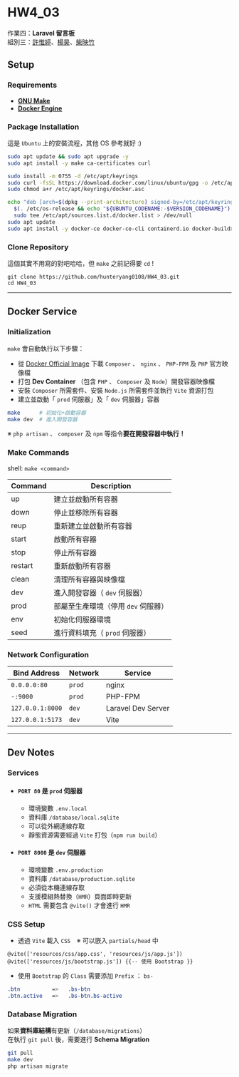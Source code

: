 # HW4_03

作業四：**Laravel 留言板**  
組別三：[許惟婷](https://github.com/sdsfvvbn)、[楊昊](https://github.com/hunteryang0108)、[柴映竹](https://github.com/Crazeah)

## Setup

### Requirements

- [**GNU Make**](https://www.gnu.org/software/make/)
- [**Docker Engine**](https://docs.docker.com/engine/)

### Package Installation

這是 `Ubuntu` 上的安裝流程，其他 OS 參考就好 :)

```bash
sudo apt update && sudo apt upgrade -y
sudo apt install -y make ca-certificates curl

sudo install -m 0755 -d /etc/apt/keyrings
sudo curl -fsSL https://download.docker.com/linux/ubuntu/gpg -o /etc/apt/keyrings/docker.asc
sudo chmod a+r /etc/apt/keyrings/docker.asc

echo "deb [arch=$(dpkg --print-architecture) signed-by=/etc/apt/keyrings/docker.asc] https://download.docker.com/linux/ubuntu \
  $(. /etc/os-release && echo "${UBUNTU_CODENAME:-$VERSION_CODENAME}") stable" | \
  sudo tee /etc/apt/sources.list.d/docker.list > /dev/null
sudo apt update
sudo apt install -y docker-ce docker-ce-cli containerd.io docker-buildx-plugin docker-compose-plugin
```

### Clone Repository

這個其實不用寫的對吧哈哈，但 `make` 之前記得要 `cd` !

```git
git clone https://github.com/hunteryang0108/HW4_03.git
cd HW4_03
```

---

## Docker Service

### Initialization

`make` 會自動執行以下步驟：

 - 從 [Docker Official Image](https://hub.docker.com/_/docker) 下載 `Composer` 、 `nginx` 、 `PHP-FPM` 及 `PHP` 官方映像檔
 - 打包 **Dev Container** （包含 `PHP` 、 `Composer` 及 `Node`）開發容器映像檔
 - 安裝 `Composer` 所需套件、安裝 `Node.js` 所需套件並執行 `Vite` 資源打包
 - 建立並啟動「 `prod` 伺服器」及「 `dev` 伺服器」容器

```bash
make      # 初始化+啟動容器
make dev  # 進入開發容器
```

※ `php artisan` 、 `composer` 及 `npm` 等指令**要在開發容器中執行！**

### Make Commands

shell: `make <command>`

Command | Description
-|-
up | 建立並啟動所有容器
down | 停止並移除所有容器
reup | 重新建立並啟動所有容器
start | 啟動所有容器
stop | 停止所有容器
restart | 重新啟動所有容器
clean | 清理所有容器與映像檔
dev | 進入開發容器（ `dev` 伺服器）
prod | 部屬至生產環境（停用 `dev` 伺服器）
env | 初始化伺服器環境
seed | 進行資料填充（ `prod` 伺服器）

### Network Configuration

Bind Address | Network | Service
-|-|-
`0.0.0.0:80` | `prod` | nginx
`-:9000` | `prod` | PHP-FPM
`127.0.0.1:8000` | `dev` | Laravel Dev Server
`127.0.0.1:5173` | `dev` | Vite

---

## Dev Notes

### Services

 - #### `PORT 80` 是 `prod` 伺服器

   - 環境變數 `.env.local`
   - 資料庫 `/database/local.sqlite`
   - 可以從外網連線存取
   - 靜態資源需要經過 `Vite` 打包（`npm run build`）

 - #### `PORT 8000` 是 `dev` 伺服器

   - 環境變數 `.env.production`
   - 資料庫 `/database/production.sqlite`
   - 必須從本機連線存取
   - 支援模組熱替換（`HMR`）頁面即時更新
   - `HTML` 需要包含 `@vite()` 才會進行 `HMR`

### CSS Setup

 - 透過 `Vite` 載入 `CSS`　※ 可以嵌入 `partials/head` 中

```blade
@vite(['resources/css/app.css', 'resources/js/app.js'])
@vite(['resources/js/bootstrap.js']) {{-- 使用 Bootstrap }}
```

 - 使用 `Bootstrap` 的 `Class` 需要添加 `Prefix` ： `bs-`

```css
.btn          =>   .bs-btn
.btn.active   =>   .bs-btn.bs-active
```

### Database Migration

如果**資料庫結構**有更新（`/database/migrations`）  
在執行 `git pull` 後，需要進行 **Schema Migration**

```bash
git pull
make dev
php artisan migrate
```
